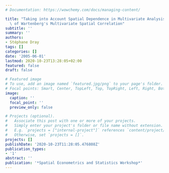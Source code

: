 ```yaml
---
# Documentation: https://wowchemy.com/docs/managing-content/

title: "Taking into Account Spatial Dependence in Multivariate Analysis: A Generalization\
  \ of Wartenberg's Multivariate Spatial Correlation"
subtitle: ''
summary: ''
authors:
- Stéphane Dray
tags: []
categories: []
date: '2005-06-01'
lastmod: 2020-10-23T13:28:05+02:00
featured: false
draft: false

# Featured image
# To use, add an image named `featured.jpg/png` to your page's folder.
# Focal points: Smart, Center, TopLeft, Top, TopRight, Left, Right, BottomLeft, Bottom, BottomRight.
image:
  caption: ''
  focal_point: ''
  preview_only: false

# Projects (optional).
#   Associate this post with one or more of your projects.
#   Simply enter your project's folder or file name without extension.
#   E.g. `projects = ["internal-project"]` references `content/project/deep-learning/index.md`.
#   Otherwise, set `projects = []`.
projects: []
publishDate: '2020-10-23T11:28:05.476808Z'
publication_types:
- '1'
abstract: ''
publication: '*Spatial Econometrics and Statistics Workshop*'
---
```


